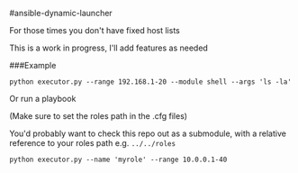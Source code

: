 #ansible-dynamic-launcher

For those times you don't have fixed host lists

This is a work in progress, I'll add features as needed

###Example

```
python executor.py --range 192.168.1-20 --module shell --args 'ls -la'
```

Or run a playbook

(Make sure to set the roles path in the .cfg files)

You'd probably want to check this repo out as a submodule, with a relative reference to your roles path e.g. `../../roles`

```
python executor.py --name 'myrole' --range 10.0.0.1-40
```
